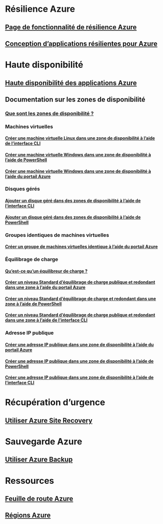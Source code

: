 
# Résilience Azure
## [Page de fonctionnalité de résilience Azure](http://azure.microsoft.com/features/resiliency)
## [Conception d’applications résilientes pour Azure](https://docs.microsoft.com/azure/architecture/resiliency/)

# Haute disponibilité

## [Haute disponibilité des applications Azure](https://docs.microsoft.com/azure/architecture/resiliency/high-availability-azure-applications)

## Documentation sur les zones de disponibilité
### [Que sont les zones de disponibilité ?](az-overview.md)

### Machines virtuelles
#### [Créer une machine virtuelle Linux dans une zone de disponibilité à l’aide de l’interface CLI](../virtual-machines/linux/create-cli-availability-zone.md)
#### [Créer une machine virtuelle Windows dans une zone de disponibilité à l’aide de PowerShell](../virtual-machines/windows/create-powershell-availability-zone.md)
#### [Créer une machine virtuelle Windows dans une zone de disponibilité à l’aide du portail Azure](../virtual-machines/windows/create-portal-availability-zone.md)

### Disques gérés
#### [Ajouter un disque géré dans des zones de disponibilité à l’aide de l’interface CLI](../virtual-machines/linux/add-disk.md#use-managed-disks)
#### [Ajouter un disque géré dans des zones de disponibilité à l’aide de PowerShell](../virtual-machines/windows/attach-disk-ps.md#add-an-empty-data-disk-to-a-virtual-machine)

### Groupes identiques de machines virtuelles 
#### [Créer un groupe de machines virtuelles identique à l’aide du portail Azure](../virtual-machine-scale-sets/virtual-machine-scale-sets-portal-create.md)

### Équilibrage de charge
#### [Qu’est-ce qu’un équilibreur de charge ?](../load-balancer/load-balancer-standard-overview.md)
#### [Créer un niveau Standard d’équilibrage de charge publique et redondant dans une zone à l’aide du portail Azure](../load-balancer/load-balancer-get-started-internet-az-portal.md)
#### [Créer un niveau Standard d’équilibrage de charge et redondant dans une zone à l’aide de PowerShell](../load-balancer/load-balancer-get-started-internet-az-powershell.md)
#### [Créer un niveau Standard d’équilibrage de charge publique et redondant dans une zone à l’aide de l’interface CLI](../load-balancer/load-balancer-get-started-internet-az-cli.md)

### Adresse IP publique
#### [Créer une adresse IP publique dans une zone de disponibilité à l’aide du portail Azure](../virtual-network/create-public-ip-availability-zone-portal.md)
#### [Créer une adresse IP publique dans une zone de disponibilité à l’aide de PowerShell](../virtual-network/create-public-ip-availability-zone-powershell.md)
#### [Créer une adresse IP publique dans une zone de disponibilité à l’aide de l’interface CLI](../virtual-network/create-public-ip-availability-zone-cli.md)

# Récupération d’urgence
## [Utiliser Azure Site Recovery](https://docs.microsoft.com/azure/site-recovery/)

# Sauvegarde Azure
## [Utiliser Azure Backup](https://docs.microsoft.com/azure/backup/)

# Ressources
## [Feuille de route Azure](https://azure.microsoft.com/roadmap/)
## [Régions Azure](https://azure.microsoft.com/regions/)
